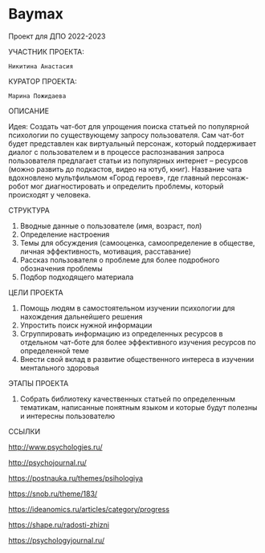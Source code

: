 # Baymax
Проект для ДПО 2022-2023

УЧАСТНИК ПРОЕКТА:

    Никитина Анастасия
   
    
КУРАТОР ПРОЕКТА:

    Марина Пожидаева

ОПИСАНИЕ

Идея: Создать чат-бот для упрощения поиска статьей по популярной психологии по существующему запросу пользователя.
Сам чат-бот будет представлен как виртуальный персонаж, который поддерживает диалог с пользователем и в процессе распознавания запроса пользователя предлагает статьи из популярных интернет – ресурсов (можно развить до подкастов, видео на ютуб, книг).
Название чата вдохновлено мультфильмом «Город героев», где главный персонаж-робот мог диагностировать и определить проблемы, который происходят у человека.

СТРУКТУРА

1)	Вводные данные о пользователе (имя, возраст, пол)
2)	Определение настроения
3)	Темы для обсуждения (самооценка, самоопределение в обществе, личная эффективность, мотивация, расставание)
4)	Рассказ пользователя о проблеме для более подробного обозначения проблемы
6)	Подбор подходящего материала

ЦЕЛИ ПРОЕКТА

1)	Помощь людям в самостоятельном изучении психологии для нахождения дальнейшего решения
2)	Упростить поиск нужной информации
3)	Сгруппировать информацию из определенных ресурсов в отдельном чат-боте для более эффективного изучения ресурсов по определенной теме
4)	Внести свой вклад в развитие общественного интереса в изучении ментального здоровья

  ЭТАПЫ ПРОЕКТА
  
1)	Собрать библиотеку качественных статьей по определенным тематикам, написанные понятным языком и которые будут полезны и интересны пользователю

ССЫЛКИ

http://www.psychologies.ru/   

http://psychojournal.ru/   

https://postnauka.ru/themes/psihologiya

https://snob.ru/theme/183/

https://ideanomics.ru/articles/category/progress

https://shape.ru/radosti-zhizni

https://psychologyjournal.ru/
